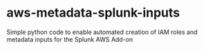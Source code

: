 # aws-metadata-splunk-inputs
Simple python code to enable automated creation of IAM roles and metadata inputs for the Splunk AWS Add-on
